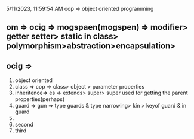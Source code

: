  5/11/2023, 11:59:54 AM 
 oop => object oriented programming 

## om => ocig => mogspaen(mogspen) => modifier> getter setter> static in class> polymorphism>abstraction>encapsulation>
 ## ocig  =>  
1. object oriented 
2. class => cop => class> object > parameter properties
3. inheritence=> es => extends> super> super used for getting the parent properties(perhaps)
4. guard => gun => type guards & type narrowing> kin > keyof guard & in guard 
5. 
6. second
7. third
